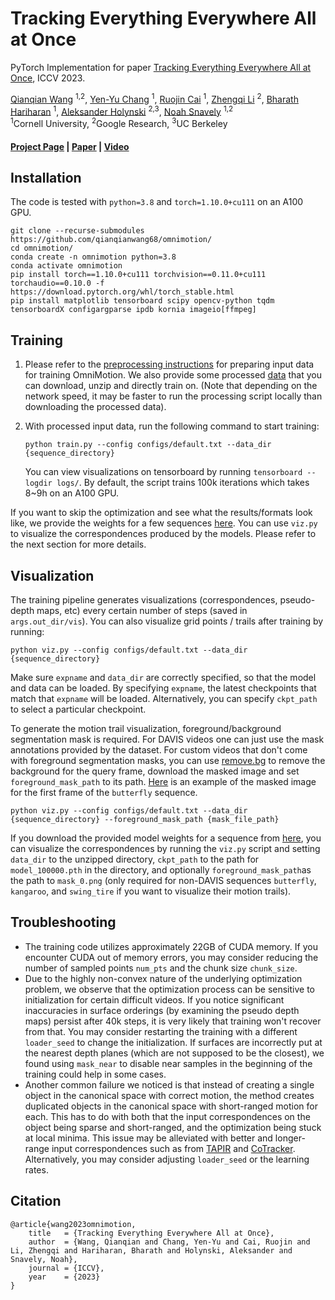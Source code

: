 # Tracking Everything Everywhere All at Once

PyTorch Implementation for paper [Tracking Everything Everywhere All at Once]((https://omnimotion.github.io/)), ICCV 2023.

[Qianqian Wang](https://www.cs.cornell.edu/~qqw/) <sup>1,2</sup>,
[Yen-Yu Chang](https://yuyuchang.github.io/) <sup>1</sup>,
[Ruojin Cai](https://www.cs.cornell.edu/~ruojin/) <sup>1</sup>,
[Zhengqi Li](https://zhengqili.github.io/) <sup>2</sup>,
[Bharath Hariharan](https://www.cs.cornell.edu/~bharathh/) <sup>1</sup>,
[Aleksander Holynski](https://holynski.org/) <sup>2,3</sup>,
[Noah Snavely](https://www.cs.cornell.edu/~snavely/) <sup>1,2</sup>
<br>
<sup>1</sup>Cornell University,  <sup>2</sup>Google Research,  <sup>3</sup>UC Berkeley

#### [Project Page](https://omnimotion.github.io/) | [Paper](https://arxiv.org/pdf/2306.05422.pdf) | [Video](https://www.youtube.com/watch?v=KHoAG3gA024)
## Installation
The code is tested with `python=3.8` and `torch=1.10.0+cu111` on an A100 GPU.
```
git clone --recurse-submodules https://github.com/qianqianwang68/omnimotion/
cd omnimotion/
conda create -n omnimotion python=3.8
conda activate omnimotion
pip install torch==1.10.0+cu111 torchvision==0.11.0+cu111 torchaudio==0.10.0 -f https://download.pytorch.org/whl/torch_stable.html
pip install matplotlib tensorboard scipy opencv-python tqdm tensorboardX configargparse ipdb kornia imageio[ffmpeg]
```

## Training
1. Please refer to the [preprocessing instructions](preprocessing/README.md) for preparing input data 
   for training OmniMotion. We also provide some processed [data](https://omnimotion.cs.cornell.edu/dataset/)
   that you can download, unzip and directly train on. (Note that depending on the network speed, 
   it may be faster to run the processing script locally than downloading the processed data).
   
2.  With processed input data, run the following command to start training:
    ```
    python train.py --config configs/default.txt --data_dir {sequence_directory}
    ```
    You can view visualizations on tensorboard by running `tensorboard --logdir logs/`. 
    By default, the script trains 100k iterations which takes 8~9h on an A100 GPU.  

If you want to skip the optimization and see what the results/formats look like, we provide the weights
for a few sequences [here](https://drive.google.com/drive/folders/16ekLy-4LTkYAavYrWaKk2qUpJ9TyMXlO?usp=sharing).
You can use `viz.py` to visualize the correspondences produced by the models. Please refer to the next section for more details.

## Visualization
The training pipeline generates visualizations (correspondences, pseudo-depth maps, etc) every certain number of steps (saved in `args.out_dir/vis`). 
You can also visualize grid points / trails after training by running: 
```
python viz.py --config configs/default.txt --data_dir {sequence_directory}
```
Make sure `expname` and `data_dir` are correctly specified, so that the
model and data can be loaded. By specifying `expname`, the latest checkpoints that match that `expname` 
will be loaded. Alternatively, you can specify `ckpt_path` to select a particular checkpoint.

To generate the motion trail visualization, foreground/background segmentation mask is required. 
For DAVIS videos one can just use the mask annotations provided by the dataset. For custom videos that don't come with
foreground segmentation masks, you can use [remove.bg](https://www.remove.bg/) to remove the background 
for the query frame, download the masked image and set `foreground_mask_path` to its path. 
[Here](https://omnimotion.cs.cornell.edu/dataset/mask_0.png) is an example of the masked image for the first frame
of the `butterfly` sequence. 
```
python viz.py --config configs/default.txt --data_dir {sequence_directory} --foreground_mask_path {mask_file_path}
```

If you download the provided model weights for a sequence from [here](https://drive.google.com/drive/folders/16ekLy-4LTkYAavYrWaKk2qUpJ9TyMXlO?usp=sharing),
you can visualize the correspondences by running the `viz.py` script and 
setting `data_dir` to the unzipped directory, `ckpt_path` to the path for
`model_100000.pth` in the directory, and optionally 
`foreground_mask_path`as the path to `mask_0.png` 
(only required for non-DAVIS sequences `butterfly`, `kangaroo`, and `swing_tire` if you want to visualize their motion trails).

## Troubleshooting

- The training code utilizes approximately 22GB of CUDA memory. If you encounter CUDA out of memory errors, 
  you may consider reducing the number of sampled points `num_pts` and the chunk size `chunk_size`.
- Due to the highly non-convex nature of the underlying optimization problem, we observe that the optimization process 
  can be sensitive to initialization for certain difficult videos. If you notice significant inaccuracies in surface
  orderings (by examining the pseudo depth maps) persist after 40k steps, 
  it is very likely that training won't recover from that. You may consider restarting the training with a 
  different `loader_seed` to change the initialization. 
  If surfaces are incorrectly put at the nearest depth planes (which are not supposed to be the closest), 
  we found using `mask_near` to disable near samples in the beginning of the training could help in some cases.  
- Another common failure we noticed is that instead of creating a single object in the canonical space with
  correct motion, the method creates duplicated objects in the canonical space with short-ranged motion for each.
  This has to do with both that the input correspondences on the object being sparse and short-ranged, 
  and the optimization being stuck at local minima. This issue may be alleviated with better and longer-range input correspondences 
  such as from [TAPIR](https://deepmind-tapir.github.io/) and [CoTracker](https://co-tracker.github.io/). 
  Alternatively, you may consider adjusting `loader_seed` or the learning rates.


## Citation
```
@article{wang2023omnimotion,
    title   = {Tracking Everything Everywhere All at Once},
    author  = {Wang, Qianqian and Chang, Yen-Yu and Cai, Ruojin and Li, Zhengqi and Hariharan, Bharath and Holynski, Aleksander and Snavely, Noah},
    journal = {ICCV},
    year    = {2023}
}
```



